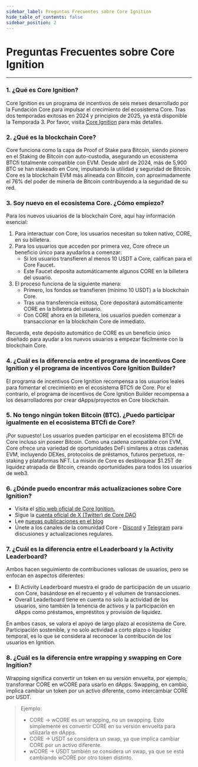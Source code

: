 ```yaml
---
sidebar_label: Preguntas Frecuentes sobre Core Ignition
hide_table_of_contents: false
sidebar_position: 2
---
```


# Preguntas Frecuentes sobre Core Ignition

---

### 1. ¿Qué es Core Ignition?

Core Ignition es un programa de incentivos de seis meses desarrollado por la Fundación Core para impulsar el crecimiento del ecosistema Core. Tras dos temporadas exitosas en 2024 y principios de 2025, ya está disponible la Temporada 3. Por favor, visita [Core Ignition](https://ignition.coredao.org) para más detalles.

### 2. ¿Qué es la blockchain Core?

Core funciona como la capa de Proof of Stake para Bitcoin, siendo pionero en el Staking de Bitcoin con auto-custodia, asegurando un ecosistema BTCfi totalmente compatible con EVM. Desde abril de 2024, más de 5,900 BTC se han stakeado en Core, impulsando la utilidad y seguridad de Bitcoin. Core es la blockchain EVM más alineada con Bitcoin, con aproximadamente el 76% del poder de minería de Bitcoin contribuyendo a la seguridad de su red.

### 3. Soy nuevo en el ecosistema Core. ¿Cómo empiezo?

Para los nuevos usuarios de la blockchain Core, aquí hay información esencial:

1. Para interactuar con Core, los usuarios necesitan su token nativo, CORE, en su billetera.
2. Para los usuarios que acceden por primera vez, Core ofrece un beneficio único para ayudarlos a comenzar:
    - Si los usuarios transfieren al menos 10 USDT a Core, califican para el Core Faucet.
    - Este Faucet deposita automáticamente algunos CORE en la billetera del usuario.
3. El proceso funciona de la siguiente manera:
    - Primero, los fondos se transfieren (mínimo 10 USDT) a la blockchain Core.
    - Tras una transferencia exitosa, Core depositará automáticamente CORE en la billetera del usuario.
    - Con CORE ahora en la billetera, los usuarios pueden comenzar a transaccionar en la blockchain Core de inmediato.

Recuerda, este depósito automático de CORE es un beneficio único diseñado para ayudar a los nuevos usuarios a empezar fácilmente con la blockchain Core.

### 4. ¿Cuál es la diferencia entre el programa de incentivos Core Ignition y el programa de incentivos Core Ignition Builder?

El programa de incentivos Core Ignition recompensa a los usuarios leales para fomentar el crecimiento en el ecosistema BTCfi de Core. Por el contrario, el programa de incentivos de Core Ignition Builder recompensa a los desarrolladores por crear dApps/proyectos en Core blockchain.

### 5. No tengo ningún token Bitcoin (BTC). ¿Puedo participar igualmente en el ecosistema BTCfi de Core?

¡Por supuesto! Los usuarios pueden participar en el ecosistema BTCfi de Core incluso sin poseer Bitcoin. Como una cadena compatible con EVM, Core ofrece una variedad de oportunidades DeFi similares a otras cadenas EVM, incluyendo DEXes, protocolos de préstamos, futuros perpetuos, re-staking y plataformas NFT. La misión de Core es desbloquear $1.25T de liquidez atrapada de Bitcoin, creando oportunidades para todos los usuarios de web3.

### 6. ¿Dónde puedo encontrar más actualizaciones sobre Core Ignition?

- Visita el [sitio web oficial de Core Ignition.](https://ignition.coredao.org/)
- Sigue la [cuenta oficial de X (Twitter) de Core DAO](https://x.com/Coredao_Org)
- Lee [nuevas publicaciones en el blog](https://coredao.org/explore/blog)
- Únete a los canales de la comunidad Core - [Discord](https://discord.com/invite/coredaoofficial) y [Telegram](https://t.me/CoreDAOTelegram) para discusiones y actualizaciones regulares.

### 7. ¿Cuál es la diferencia entre el Leaderboard y la Activity Leaderboard?

Ambos hacen seguimiento de contribuciones valiosas de usuarios, pero se enfocan en aspectos diferentes:

- El Activity Leaderboard muestra el grado de participación de un usuario con Core, basándose en el recuento y el volumen de transacciones.
- Overall Leaderboard tiene en cuenta no solo la actividad de los usuarios, sino también la tenencia de activos y la participación en dApps como préstamos, empréstitos y provisión de liquidez.

En ambos casos, se valora el apoyo de largo plazo al ecosistema de Core. Participación sostenible, y no solo actividad a corto plazo o liquidez temporal, es lo que se considera al reconocer la contribución de los usuarios en Ignition.

### 8. ¿Cuál es la diferencia entre wrapping y swapping en Core Ingition?

Wrapping significa convertir un token en su versión envuelta, por ejemplo, transformar CORE en wCORE para usarlo en dApps. Swapping, en cambio, implica cambiar un token por un activo diferente, como intercambiar CORE por USDT.

> Ejemplo:
>
> - CORE → wCORE es un wrapping, no un swapping. Esto simplemente es convertir CORE en su versión envuelta para utilizarla en dApps.
> - CORE → USDT se considera un swap, ya que implica cambiar CORE por un activo diferente.
> - wCORE → USDT también se considera un swap, ya que se está cambiando wCORE por otro token distinto.


